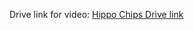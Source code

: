Drive link for video:
[Hippo Chips Drive link](https://drive.google.com/drive/folders/1Qe6AtlhTQHo-1JViok1A9Nml7oz_C1iO?usp=drive_link)
